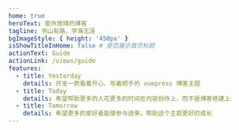 ```yaml
---
home: true
heroText: 窗外放晴的博客
tagline: 书山有路，学海无涯
bgImageStyle: { height: '450px' }
isShowTitleInHome: false # 是否展示首页标题
actionText: Guide
actionLink: /views/guide
features:
  - title: Yesterday
    details: 开发一款看着开心、写着顺手的 vuepress 博客主题
  - title: Today
    details: 希望帮助更多的人花更多的时间在内容创作上，而不是博客搭建上
  - title: Tomorrow
    details: 希望更多的爱好者能够参与进来，帮助这个主题更好的成长
---
```

